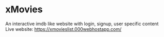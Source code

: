 # xMovies
An interactive imdb like website with login, signup, user specific content
Live website: https://xmovieslist.000webhostapp.com/
